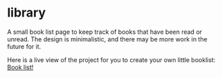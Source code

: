 # library

A small book list page to keep track of books that have been read or unread. The design is minimalistic, and there may be more work in the future for it.

Here is a live view of the project for you to create your own little booklist: [Book list!](https://alexruu.github.io/library)

